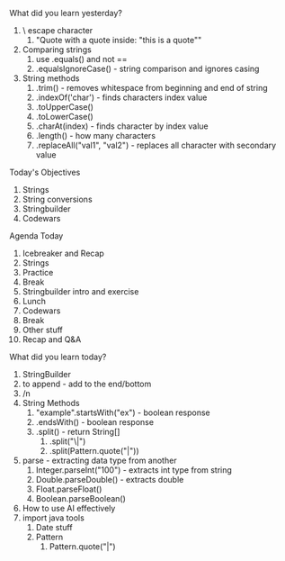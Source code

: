 What did you learn yesterday?

1. \ escape character
   1. "Quote with a quote inside: \"this is a quote\""
2. Comparing strings
   1. use .equals() and not ==
   2. .equalsIgnoreCase() - string comparison and ignores casing
3. String methods
   1. .trim() - removes whitespace from beginning and end of string
   2. .indexOf('char') -  finds characters index value
   3. .toUpperCase()
   4. .toLowerCase()
   5. .charAt(index) - finds character by index value
   6. .length() - how many characters
   7. .replaceAll("val1", "val2") - replaces all character with secondary value


Today's Objectives

1. Strings
2. String conversions
3. Stringbuilder
4. Codewars


Agenda Today

1. Icebreaker and Recap
2. Strings
3. Practice
4. Break
5. Stringbuilder intro and exercise
6. Lunch
7. Codewars
8. Break
9. Other stuff
10. Recap and Q&A



What did you learn today?

1. StringBuilder 
2. to append - add to the end/bottom
3. /n
4. String Methods
   1. "example".startsWith("ex") - boolean response
   2. .endsWith() - boolean response
   3. .split() - return String[]
      1. .split("\\|")
      2. .split(Pattern.quote("|"))
5. parse - extracting data type from another
   1. Integer.parseInt("100") - extracts int type from string
   2. Double.parseDouble() - extracts double
   3. Float.parseFloat()
   4. Boolean.parseBoolean()
6. How to use AI effectively
7. import java tools
   1. Date stuff
   2. Pattern
      1. Pattern.quote("|")